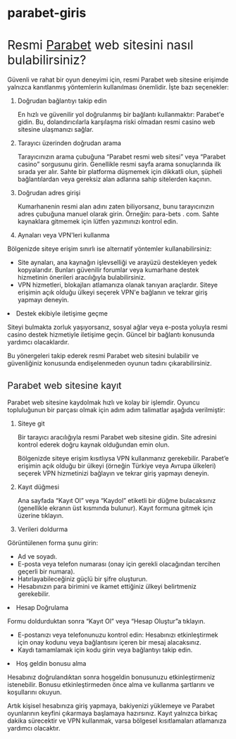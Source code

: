 # parabet-giris
<h1><span style="font-weight: 400;">Resmi <a href="https://click.tdlinks.click/KqYGERf3?sub_id1=28">Parabet</a> web sitesini nasıl bulabilirsiniz?</span></h1>
<p></p>
<p><span style="font-weight: 400;">G&uuml;venli ve rahat bir oyun deneyimi i&ccedil;in, resmi Parabet web sitesine erişimde yalnızca kanıtlanmış y&ouml;ntemlerin kullanılması &ouml;nemlidir. İşte bazı se&ccedil;enekler:</span></p>
<p></p>
<ol>
<li style="font-weight: 400;" aria-level="1"><span style="font-weight: 400;">Doğrudan bağlantıyı takip edin</span></li>
<p><span style="font-weight: 400;">En hızlı ve g&uuml;venilir yol doğrulanmış bir bağlantı kullanmaktır: </span><span style="font-weight: 400;">Parabet'e gidin</span><span style="font-weight: 400;">. Bu, dolandırıcılarla karşılaşma riski olmadan resmi casino web sitesine ulaşmanızı sağlar.</span></p>
<p></p>
<li style="font-weight: 400;" aria-level="1"><span style="font-weight: 400;">Tarayıcı &uuml;zerinden doğrudan arama</span></li>
<p><span style="font-weight: 400;">Tarayıcınızın arama &ccedil;ubuğuna &ldquo;Parabet resmi web sitesi&rdquo; veya &ldquo;Parabet casino&rdquo; sorgusunu girin. Genellikle resmi sayfa arama sonu&ccedil;larında ilk sırada yer alır. Sahte bir platforma d&uuml;şmemek i&ccedil;in dikkatli olun, ş&uuml;pheli bağlantılardan veya gereksiz alan adlarına sahip sitelerden ka&ccedil;ının.</span></p>
<p></p>
<li style="font-weight: 400;" aria-level="1"><span style="font-weight: 400;">Doğrudan adres girişi</span></li>
<p><span style="font-weight: 400;">Kumarhanenin resmi alan adını zaten biliyorsanız, bunu tarayıcınızın adres &ccedil;ubuğuna manuel olarak girin. &Ouml;rneğin: para-bets . com. Sahte kaynaklara gitmemek i&ccedil;in l&uuml;tfen yazımınızı kontrol edin.</span></p>
<p></p>
<li style="font-weight: 400;" aria-level="1"><span style="font-weight: 400;">Aynaları veya VPN'leri kullanma</span></li>
</ol>
<p><span style="font-weight: 400;">B&ouml;lgenizde siteye erişim sınırlı ise alternatif y&ouml;ntemler kullanabilirsiniz:</span></p>
<p></p>
<ul>
<li style="font-weight: 400;" aria-level="1"><span style="font-weight: 400;">Site aynaları, ana kaynağın işlevselliği ve aray&uuml;z&uuml; destekleyen yedek kopyalarıdır. Bunları g&uuml;venilir forumlar veya kumarhane destek hizmetinin &ouml;nerileri aracılığıyla bulabilirsiniz.</span></li>
<li style="font-weight: 400;" aria-level="1"><span style="font-weight: 400;">VPN hizmetleri, blokajları atlamanıza olanak tanıyan ara&ccedil;lardır. Siteye erişimin a&ccedil;ık olduğu &uuml;lkeyi se&ccedil;erek VPN'e bağlanın ve tekrar giriş yapmayı deneyin.</span></li>
</ul>
<li style="font-weight: 400;" aria-level="1"><span style="font-weight: 400;">Destek ekibiyle iletişime ge&ccedil;me</span></li>
</ol>
<p><span style="font-weight: 400;">Siteyi bulmakta zorluk yaşıyorsanız, sosyal ağlar veya e-posta yoluyla resmi casino destek hizmetiyle iletişime ge&ccedil;in. G&uuml;ncel bir bağlantı konusunda yardımcı olacaklardır.</span></p>
<p></p>
<p><span style="font-weight: 400;">Bu y&ouml;nergeleri takip ederek resmi Parabet web sitesini bulabilir ve g&uuml;venliğiniz konusunda endişelenmeden oyunun tadını &ccedil;ıkarabilirsiniz.</span></p>
<p></p>
<h2><span style="font-weight: 400;">Parabet web sitesine kayıt</span></h2>
<p></p>
<p><span style="font-weight: 400;">Parabet web sitesine kaydolmak hızlı ve kolay bir işlemdir. Oyuncu topluluğunun bir par&ccedil;ası olmak i&ccedil;in adım adım talimatlar aşağıda verilmiştir:</span></p>
<p></p>
<ol>
<li style="font-weight: 400;" aria-level="1"><span style="font-weight: 400;">Siteye git</span></li>
<p><span style="font-weight: 400;">Bir tarayıcı aracılığıyla resmi Parabet web sitesine gidin. Site adresini kontrol ederek doğru kaynak olduğundan emin olun.</span></p>
<p><span style="font-weight: 400;">B&ouml;lgenizde siteye erişim kısıtlıysa VPN kullanmanız gerekebilir. Parabet&rsquo;e erişimin a&ccedil;ık olduğu bir &uuml;lkeyi (&ouml;rneğin T&uuml;rkiye veya Avrupa &uuml;lkeleri) se&ccedil;erek VPN hizmetinizi bağlayın ve tekrar giriş yapmayı deneyin.</span></p>
<p></p>
<li style="font-weight: 400;" aria-level="1"><span style="font-weight: 400;">Kayıt d&uuml;ğmesi</span></li>
<p><span style="font-weight: 400;">Ana sayfada &ldquo;Kayıt Ol&rdquo; veya &ldquo;Kaydol&rdquo; etiketli bir d&uuml;ğme bulacaksınız (genellikle ekranın &uuml;st kısmında bulunur). Kayıt formuna gitmek i&ccedil;in &uuml;zerine tıklayın.</span></p>
<p></p>
<li style="font-weight: 400;" aria-level="1"><span style="font-weight: 400;">Verileri doldurma</span></li>
</ol>
<p><span style="font-weight: 400;">G&ouml;r&uuml;nt&uuml;lenen forma şunu girin:</span></p>
<p></p>
<ul>
<li style="font-weight: 400;" aria-level="1"><span style="font-weight: 400;">Ad ve soyadı.</span></li>
<li style="font-weight: 400;" aria-level="1"><span style="font-weight: 400;">E-posta veya telefon numarası (onay i&ccedil;in gerekli olacağından tercihen ge&ccedil;erli bir numara).</span></li>
<li style="font-weight: 400;" aria-level="1"><span style="font-weight: 400;">Hatırlayabileceğiniz g&uuml;&ccedil;l&uuml; bir şifre oluşturun.</span></li>
<li style="font-weight: 400;" aria-level="1"><span style="font-weight: 400;">Hesabınızın para birimini ve ikamet ettiğiniz &uuml;lkeyi belirtmeniz gerekebilir.</span></li>
</ul>
<li style="font-weight: 400;" aria-level="1"><span style="font-weight: 400;">Hesap Doğrulama</span></li>
<p><span style="font-weight: 400;">Formu doldurduktan sonra &ldquo;Kayıt Ol&rdquo; veya &ldquo;Hesap Oluştur&rdquo;a tıklayın.</span></p>
<ul>
<li style="font-weight: 400;" aria-level="1"><span style="font-weight: 400;">E-postanızı veya telefonunuzu kontrol edin: Hesabınızı etkinleştirmek i&ccedil;in onay kodunu veya bağlantısını i&ccedil;eren bir mesaj alacaksınız.</span></li>
<li style="font-weight: 400;" aria-level="1"><span style="font-weight: 400;">Kaydı tamamlamak i&ccedil;in kodu girin veya bağlantıyı takip edin.</span></li>
</ul>
<li style="font-weight: 400;" aria-level="1"><span style="font-weight: 400;">Hoş geldin bonusu alma</span></li>
</ol>
<p><span style="font-weight: 400;">Hesabınız doğrulandıktan sonra hoşgeldin bonusunuzu etkinleştirmeniz istenebilir. Bonusu etkinleştirmeden &ouml;nce alma ve kullanma şartlarını ve koşullarını okuyun.</span></p>
<p></p>
<p><span style="font-weight: 400;">Artık kişisel hesabınıza giriş yapmaya, bakiyenizi y&uuml;klemeye ve Parabet oyunlarının keyfini &ccedil;ıkarmaya başlamaya hazırsınız. Kayıt yalnızca birka&ccedil; dakika s&uuml;recektir ve VPN kullanmak, varsa b&ouml;lgesel kısıtlamaları atlamanıza yardımcı olacaktır.</span></p>
